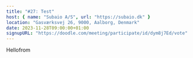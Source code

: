 ```yaml
---
title: "#27: Test"
host: { name: "Subaio A/S", url: "https://subaio.dk" }
location: "Gasværksvej 26, 9000, Aalborg, Denmark"
date: 2023-11-28T09:00:00+01:00
signupURL: "https://doodle.com/meeting/participate/id/dym8j7Ed/vote"
---
```


Hellofrom

